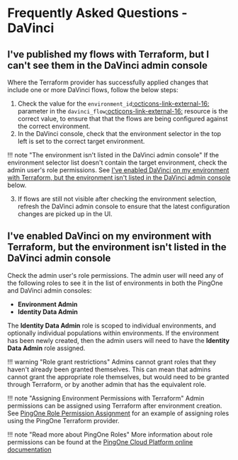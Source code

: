 # Frequently Asked Questions - DaVinci

## I've published my flows with Terraform, but I can't see them in the DaVinci admin console

Where the Terraform provider has successfully applied changes that include one or more DaVinci flows, follow the below steps:

1. Check the value for the `environment_id`<a href="https://registry.terraform.io/providers/pingidentity/davinci/latest/docs/resources/flow#environment_id" target="_blank">:octicons-link-external-16:</a> parameter in the `davinci_flow`<a href="https://registry.terraform.io/providers/pingidentity/davinci/latest/docs/resources/flow" target="_blank">:octicons-link-external-16:</a> resource is the correct value, to ensure that that the flows are being configured against the correct environment.
2. In the DaVinci console, check that the environment selector in the top left is set to the correct target environment.

!!! note "The environment isn't listed in the DaVinci admin console"
    If the environment selector list doesn't contain the target environment, check the admin user's role permissions.  See [I've enabled DaVinci on my environment with Terraform, but the environment isn't listed in the DaVinci admin console](#ive-enabled-davinci-on-my-environment-with-terraform-but-the-environment-isnt-listed-in-the-davinci-admin-console) below.

3. If flows are still not visible after checking the environment selection, refresh the DaVinci admin console to ensure that the latest configuration changes are picked up in the UI.

## I've enabled DaVinci on my environment with Terraform, but the environment isn't listed in the DaVinci admin console

Check the admin user's role permissions.  The admin user will need any of the following roles to see it in the list of environments in both the PingOne and DaVinci admin consoles:

* **Environment Admin**
* **Identity Data Admin**

The **Identity Data Admin** role is scoped to individual environments, and optionally individual populations within environments.  If the environment has been newly created, then the admin users will need to have the **Identity Data Admin** role assigned.

!!! warning "Role grant restrictions"
    Admins cannot grant roles that they haven't already been granted themselves.  This can mean that admins cannot grant the appropriate role themselves, but would need to be granted through Terraform, or by another admin that has the equivalent role.

!!! note "Assigning Environment Permissions with Terraform"
    Admin permissions can be assigned using Terraform after environment creation.  See [PingOne Role Permission Assignment](../../examples/pingone/role-assignment/) for an example of assigning roles using the PingOne Terraform provider.

!!! note "Read more about PingOne Roles"
    More information about role permissions can be found at the [PingOne Cloud Platform online documentation](https://docs.pingidentity.com/r/en-us/pingone/p1_c_roles)
